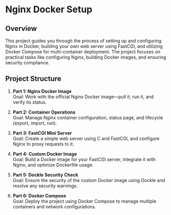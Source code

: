 # Nginx Docker Setup

## Overview
This project guides you through the process of setting up and configuring Nginx in Docker, building your own web server using FastCGI, and utilizing Docker Compose for multi-container deployment. The project focuses on practical tasks like configuring Nginx, building Docker images, and ensuring security compliance.

## Project Structure
1. **Part 1: Nginx Docker Image**  
   Goal: Work with the official Nginx Docker image—pull it, run it, and verify its status.

2. **Part 2: Container Operations**  
   Goal: Manage Nginx container configuration, status page, and lifecycle (export, import, run).

3. **Part 3: FastCGI Mini Server**  
   Goal: Create a simple web server using C and FastCGI, and configure Nginx to proxy requests to it.

4. **Part 4: Custom Docker Image**  
   Goal: Build a Docker image for your FastCGI server, integrate it with Nginx, and optimize Dockerfile usage.

5. **Part 5: Dockle Security Check**  
   Goal: Ensure the security of the custom Docker image using Dockle and resolve any security warnings.

6. **Part 6: Docker Compose**  
   Goal: Deploy the project using Docker Compose to manage multiple containers and network configurations.
